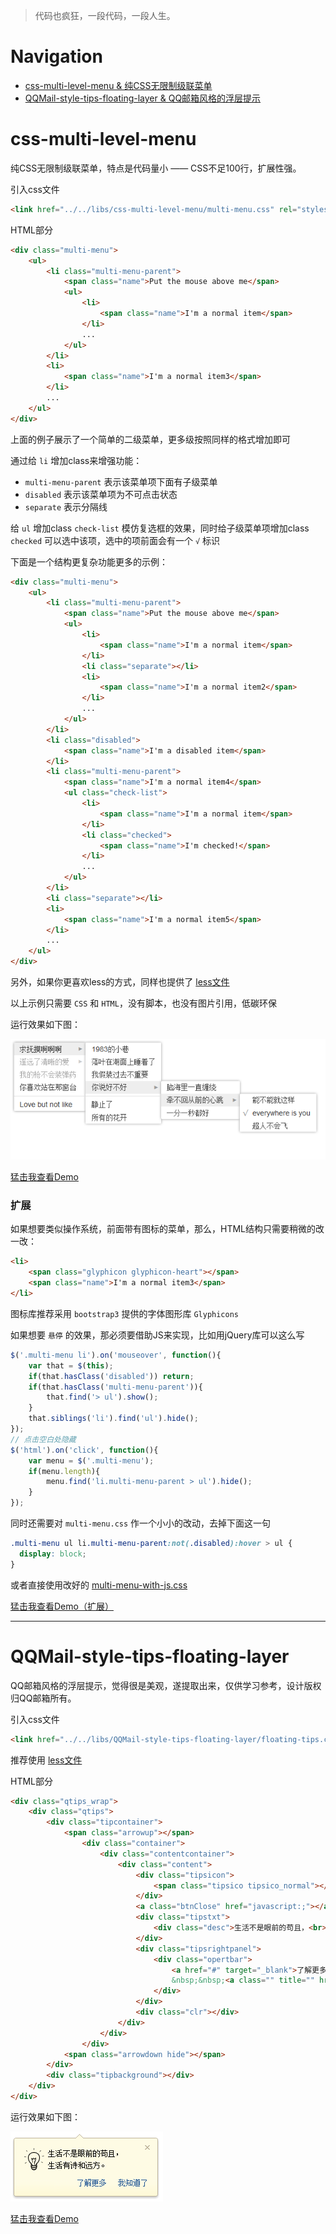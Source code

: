 > 代码也疯狂，一段代码，一段人生。

# Navigation
* [css-multi-level-menu & 纯CSS无限制级联菜单](#css-multi-level-menu)
* [QQMail-style-tips-floating-layer & QQ邮箱风格的浮层提示](#qqmail-style-tips-floating-layer)

# css-multi-level-menu
纯CSS无限制级联菜单，特点是代码量小 —— CSS不足100行，扩展性强。

引入css文件
```html
<link href="../../libs/css-multi-level-menu/multi-menu.css" rel="stylesheet">
```

HTML部分
```html
<div class="multi-menu">
    <ul>
        <li class="multi-menu-parent">
            <span class="name">Put the mouse above me</span>
            <ul>
                <li>
                    <span class="name">I'm a normal item</span>
                </li>
                ...
            </ul>
        </li>
        <li>
            <span class="name">I'm a normal item3</span>
        </li>
        ...
    </ul>
</div>
```

上面的例子展示了一个简单的二级菜单，更多级按照同样的格式增加即可

通过给 `li` 增加class来增强功能：

* `multi-menu-parent` 表示该菜单项下面有子级菜单
* `disabled` 表示该菜单项为不可点击状态
* `separate` 表示分隔线

给 `ul` 增加class `check-list` 模仿复选框的效果，同时给子级菜单项增加class `checked` 可以选中该项，选中的项前面会有一个 `√` 标识

下面是一个结构更复杂功能更多的示例：
```html
<div class="multi-menu">
    <ul>
        <li class="multi-menu-parent">
            <span class="name">Put the mouse above me</span>
            <ul>
                <li>
                    <span class="name">I'm a normal item</span>
                </li>
                <li class="separate"></li>
                <li>
                    <span class="name">I'm a normal item2</span>
                </li>
                ...
            </ul>
        </li>
        <li class="disabled">
            <span class="name">I'm a disabled item</span>
        </li>
        <li class="multi-menu-parent">
            <span class="name">I'm a normal item4</span>
            <ul class="check-list">
                <li>
                    <span class="name">I'm a normal item</span>
                </li>
                <li class="checked">
                    <span class="name">I'm checked!</span>
                </li>
                ...
            </ul>
        </li>
        <li class="separate"></li>
        <li>
            <span class="name">I'm a normal item5</span>
        </li>
        ...
    </ul>
</div>
```

另外，如果你更喜欢less的方式，同样也提供了 [less文件](/libs/css-multi-level-menu/multi-menu.less)

以上示例只需要 `CSS` 和 `HTML`，没有脚本，也没有图片引用，低碳环保

运行效果如下图：

![css-multi-level-menu](examples/src/images/css-multi-level-menu.png)

[猛击我查看Demo](http://codepen.io/superRaytin/details/xjtgD)

### 扩展

如果想要类似操作系统，前面带有图标的菜单，那么，HTML结构只需要稍微的改一改：

```html
<li>
    <span class="glyphicon glyphicon-heart"></span>
    <span class="name">I'm a normal item3</span>
</li>
```

图标库推荐采用 `bootstrap3` 提供的字体图形库 `Glyphicons`

如果想要 `悬停` 的效果，那必须要借助JS来实现，比如用jQuery库可以这么写

```javascript
$('.multi-menu li').on('mouseover', function(){
    var that = $(this);
    if(that.hasClass('disabled')) return;
    if(that.hasClass('multi-menu-parent')){
        that.find('> ul').show();
    }
    that.siblings('li').find('ul').hide();
});
// 点击空白处隐藏
$('html').on('click', function(){
    var menu = $('.multi-menu');
    if(menu.length){
        menu.find('li.multi-menu-parent > ul').hide();
    }
});
```

同时还需要对 `multi-menu.css` 作一个小小的改动，去掉下面这一句

```css
.multi-menu ul li.multi-menu-parent:not(.disabled):hover > ul {
  display: block;
}
```

或者直接使用改好的 [multi-menu-with-js.css](/libs/css-multi-level-menu/multi-menu-with-js.css)

[猛击我查看Demo（扩展）](http://codepen.io/superRaytin/pen/GIxyt)

----
# QQMail-style-tips-floating-layer
QQ邮箱风格的浮层提示，觉得很是美观，遂提取出来，仅供学习参考，设计版权归QQ邮箱所有。

引入css文件
```html
<link href="../../libs/QQMail-style-tips-floating-layer/floating-tips.css" rel="stylesheet">
```

推荐使用 [less文件](/libs/QQMail-style-tips-floating-layer/floating-tips.less)

HTML部分
```html
<div class="qtips_wrap">
	<div class="qtips">
		<div class="tipcontainer">
			<span class="arrowup"></span>
				<div class="container">
					<div class="contentcontainer">
						<div class="content">
							<div class="tipsicon">
								<span class="tipsico tipsico_normal"></span>
							</div>
							<a class="btnClose" href="javascript:;"></a>
							<div class="tipstxt">
								<div class="desc">生活不是眼前的苟且，<br>生活有诗和远方。</div>
							</div>
							<div class="tipsrightpanel">
								<div class="opertbar">
									<a href="#" target="_blank">了解更多</a>
									&nbsp;&nbsp;<a class="" title="" href="javascript:;">我知道了</a>
								</div>
							</div>
							<div class="clr"></div>
						</div>
					</div>
				</div>
			<span class="arrowdown hide"></span>
		</div>
		<div class="tipbackground"></div>
	</div>
</div>
```

运行效果如下图：

![css-multi-level-menu](examples/src/images/QQMail-style-tips-floating-layer.png)

[猛击我查看Demo](http://codepen.io/superRaytin/pen/vwmEt)